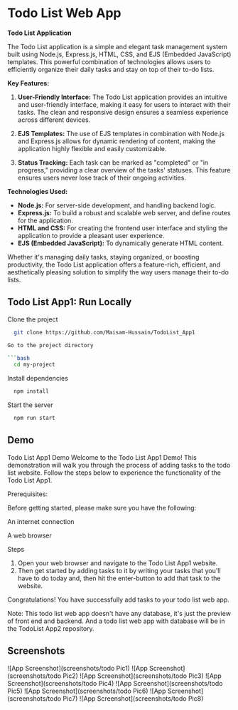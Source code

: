 
# Todo List Web App

**Todo List Application**

The Todo List application is a simple and elegant task management system built using Node.js, Express.js, HTML, CSS, and EJS (Embedded JavaScript) templates. This powerful combination of technologies allows users to efficiently organize their daily tasks and stay on top of their to-do lists.

**Key Features:**

1. **User-Friendly Interface:** The Todo List application provides an intuitive and user-friendly interface, making it easy for users to interact with their tasks. The clean and responsive design ensures a seamless experience across different devices.

2. **EJS Templates:** The use of EJS templates in combination with Node.js and Express.js allows for dynamic rendering of content, making the application highly flexible and easily customizable.

3. **Status Tracking:** Each task can be marked as "completed" or "in progress," providing a clear overview of the tasks' statuses. This feature ensures users never lose track of their ongoing activities.

**Technologies Used:**

- **Node.js:** For server-side development, and handling backend logic.
- **Express.js:** To build a robust and scalable web server, and define routes for the application.
- **HTML and CSS:** For creating the frontend user interface and styling the application to provide a pleasant user experience.
- **EJS (Embedded JavaScript):** To dynamically generate HTML content.

Whether it's managing daily tasks, staying organized, or boosting productivity, the Todo List application offers a feature-rich, efficient, and aesthetically pleasing solution to simplify the way users manage their to-do lists.

## Todo List App1: Run Locally

Clone the project

```bash
  git clone https://github.com/Maisam-Hussain/TodoList_App1

Go to the project directory

```bash
  cd my-project
```

Install dependencies

```bash
  npm install
```

Start the server

```bash
  npm run start
```


## Demo

Todo List App1 Demo
Welcome to the Todo List App1 Demo! This demonstration will walk you through the process of adding tasks to the todo list website. Follow the steps below to experience the functionality of the Todo List App1.

Prerequisites:

Before getting started, please make sure you have the following:

An internet connection

A web browser

Steps

1. Open your web browser and navigate to the Todo List App1 website.
2. Then get started by adding tasks to it by writing your tasks that you'll have to do today and, then hit the enter-button to add that task to the website.


Congratulations! You have successfully add tasks to your todo list web app.

Note: This todo list web app doesn't have any database, it's just the preview of front end and backend. And a todo list web app with database will be in the TodoList App2 repository.
## Screenshots

![App Screenshot](screenshots/todo Pic1)
![App Screenshot](screenshots/todo Pic2)
![App Screenshot](screenshots/todo Pic3)
![App Screenshot](screenshots/todo Pic4)
![App Screenshot](screenshots/todo Pic5)
![App Screenshot](screenshots/todo Pic6)
![App Screenshot](screenshots/todo Pic7)
![App Screenshot](screenshots/todo Pic8)

